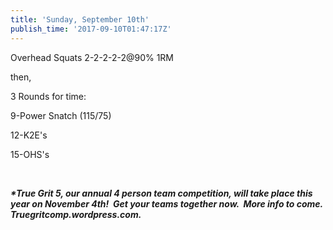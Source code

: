 ```yaml
---
title: 'Sunday, September 10th'
publish_time: '2017-09-10T01:47:17Z'
---
```


Overhead Squats 2-2-2-2-2\@90% 1RM

then,

3 Rounds for time:

9-Power Snatch (115/75)

12-K2E's

15-OHS's

 

***\*True Grit 5, our annual 4 person team competition, will take place
this year on November 4th!  Get your teams together now.  More info to
come. Truegritcomp.wordpress.com.***
